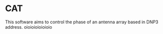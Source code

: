 # CAT
This software aims to control the phase of an antenna array based in DNP3 address.
oioioioioioioio
